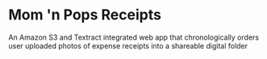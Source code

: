 # Mom 'n Pops Receipts

An Amazon S3 and Textract integrated web app that chronologically orders user uploaded photos of expense receipts into a shareable digital folder
